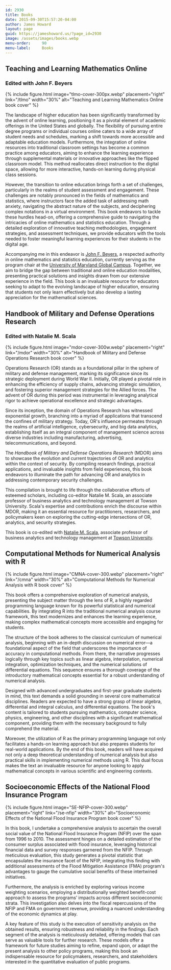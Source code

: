 ```yaml
---
id: 2930
title: Books
date: 2015-09-30T15:57:20-04:00
author: James Howard
layout: page
guid: https://jameshoward.us/?page_id=2930
image: /assets/images/books.webp
menu-order:     90
menu-label:     Books
---
```


## Teaching and Learning Mathematics Online

### Edited with John F. Beyers

{% include figure.html image="tlmo-cover-300px.webp"
   placement="right" link="/tlmo" width="30%"
   alt="Teaching and Learning Mathematics Online book cover" %}

The landscape of higher education has been significantly transformed
by the advent of online learning, positioning it as a pivotal element
of academic offerings in the United States and globally. The
flexibility of pursuing entire degree programs or individual courses
online caters to a wide array of student needs and schedules, marking
a shift towards more accessible and adaptable education models.
Furthermore, the integration of online resources into traditional
classroom settings has become a common practice among educators,
aiming to enhance the learning experience through supplemental
materials or innovative approaches like the flipped classroom model.
This method reallocates direct instruction to the digital space,
allowing for more interactive, hands-on learning during physical
class sessions.

However, the transition to online education brings forth a set of
challenges, particularly in the realms of student assessment and
engagement. These challenges are notably pronounced in the fields
of mathematics and statistics, where instructors face the added
task of addressing math anxiety, navigating the abstract nature of
the subjects, and deciphering complex notations in a virtual
environment. This book endeavors to tackle these hurdles head-on,
offering a comprehensive guide to navigating the intricacies of
online mathematics and statistics education. Through a detailed
exploration of innovative teaching methodologies, engagement
strategies, and assessment techniques, we provide educators with
the tools needed to foster meaningful learning experiences for their
students in the digital age.

Accompanying me in this endeavor is [John F.
Beyers](https://www.linkedin.com/in/john-beyers-ph-d-8948a59/), a
respected authority in online mathematics and statistics education,
currently serving as the program chair at the [University of Maryland
Global Campus](http://www.umuc.edu/). Together, we aim to bridge
the gap between traditional and online education modalities,
presenting practical solutions and insights drawn from our extensive
experience in the field. This book is an invaluable resource for
educators seeking to adapt to the evolving landscape of higher
education, ensuring that students not only learn effectively but
also develop a lasting appreciation for the mathematical sciences.

## Handbook of Military and Defense Operations Research

### Edited with Natalie M. Scala

{% include figure.html image="mdor-cover-300w.webp"
   placement="right" link="/mdor" width="30%"
   alt="Handbook of Military and Defense Operations Research book cover" %}

Operations Research (OR) stands as a foundational pillar in the
sphere of military and defense management, marking its significance
since its strategic deployment during World War II. Initially, OR
played a pivotal role in enhancing the efficiency of supply chains,
advancing strategic simulation, and fostering superior management
strategies for the Allied forces. The advent of OR during this
period was instrumental in leveraging analytical rigor to achieve
operational excellence and strategic advantages.

Since its inception, the domain of Operations Research has witnessed
exponential growth, branching into a myriad of applications that
transcend the confines of military strategy. Today, OR's influence
permeates through the realms of artificial intelligence, cybersecurity,
and big data analytics, establishing itself as an integral component
of management science across diverse industries including manufacturing,
advertising, telecommunications, and beyond.

The _Handbook of Military and Defense Operations Research_ (MDOR)
aims to showcase the evolution and current trajectories of OR and
analytics within the context of security. By compiling research
findings, practical applications, and invaluable insights from field
experiences, this book endeavors to illuminate the path for advancing
OR and analytics in addressing contemporary security challenges.

This compilation is brought to life through the collaborative efforts
of esteemed scholars, including co-editor Natalie M. Scala, an
associate professor of business analytics and technology management
at Towson University. Scala's expertise and contributions enrich
the discourse within MDOR, making it an essential resource for
practitioners, researchers, and policymakers keen on exploring the
cutting-edge intersections of OR, analytics, and security strategies.

This book is co-edited with [Natalie M.
Scala](https://www.drnataliescala.com/), associate professor of
business analytics and technology management at [Towson
University](https://fusion.towson.edu/www/cbe/DigitalMeasures/faculty_profile_main.cfm?FacMem=nscala).

## Computational Methods for Numerical Analysis with R

{% include figure.html image="CMNA-cover-300.webp"
   placement="right" link="/cmna" width="30%"
   alt="Computational Methods for Numerical Analysis with R book cover" %}

This book offers a comprehensive exploration of numerical analysis,
presenting the subject matter through the lens of R, a highly
regarded programming language known for its powerful statistical
and numerical capabilities. By integrating R into the traditional
numerical analysis course framework, this text modernizes and
enhances the learning experience, making complex mathematical
concepts more accessible and engaging for students.

The structure of the book adheres to the classical curriculum of
numerical analysis, beginning with an in-depth discussion on numerical
error—a foundational aspect of the field that underscores the
importance of accuracy in computational methods. From there, the
narrative progresses logically through key topics such as linear
algebra, interpolation, numerical integration, optimization techniques,
and the numerical solutions of differential equations. This sequence
ensures a thorough coverage of the introductory mathematical concepts
essential for a robust understanding of numerical analysis.

Designed with advanced undergraduates and first-year graduate
students in mind, this text demands a solid grounding in several
core mathematical disciplines. Readers are expected to have a strong
grasp of linear algebra, differential and integral calculus, and
differential equations. The book's content is tailored to students
pursuing mathematics, computer science, physics, engineering, and
other disciplines with a significant mathematical component, providing
them with the necessary background to fully comprehend the material.

Moreover, the utilization of R as the primary programming language
not only facilitates a hands-on learning approach but also prepares
students for real-world applications. By the end of this book,
readers will have acquired not only a deep theoretical understanding
of numerical analysis but also practical skills in implementing
numerical methods using R. This dual focus makes the text an
invaluable resource for anyone looking to apply mathematical concepts
in various scientific and engineering contexts.


## Socioeconomic Effects of the National Flood Insurance Program

{% include figure.html image="SE-NFIP-cover-300.webp"
   placement="right" link="/se-nfip" width="30%"
   alt="Socioeconomic Effects of the National Flood Insurance Program book cover" %}

In this book, I undertake a comprehensive analysis to ascertain the
overall social value of the National Flood Insurance Program (NFIP)
over the span from 1996 to 2010. The assessment hinges on a detailed
estimation of the consumer surplus associated with flood insurance,
leveraging historical financial data and survey responses garnered
from the NFIP. Through meticulous evaluation, this study generates
a pivotal statistic that encapsulates the insurance facet of the
NFIP, integrating this finding with additional assessments of the
Flood Mitigation Assistance (FMA) program's advantages to gauge the
cumulative social benefits of these intertwined initiatives.

Furthermore, the analysis is enriched by exploring various income
weighting scenarios, employing a distributionally weighted benefit-cost
approach to assess the programs’ impacts across different socioeconomic
strata. This investigation also delves into the fiscal repercussions
of the NFIP and FMA on government revenue, providing a nuanced
understanding of the economic dynamics at play.

A key feature of this study is the execution of sensitivity analysis
on the obtained results, ensuring robustness and reliability in the
findings. Each segment of the analysis is meticulously detailed,
offering models that can serve as valuable tools for further research.
These models offer a framework for future studies aiming to refine,
expand upon, or adapt the present analysis to other policy programs,
making this book an indispensable resource for policymakers,
researchers, and stakeholders interested in the quantitative
evaluation of public programs.
